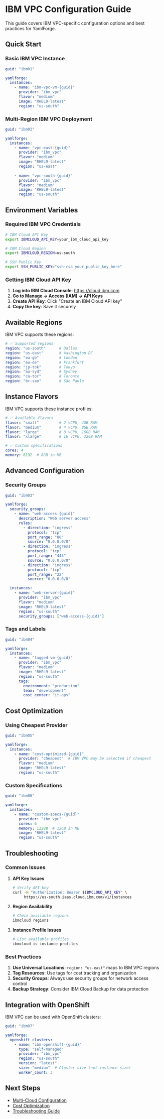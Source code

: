 # IBM VPC Configuration Guide

This guide covers IBM VPC-specific configuration options and best practices for YamlForge.

## Quick Start

### Basic IBM VPC Instance

```yaml
guid: "ibm01"

yamlforge:
  instances:
    - name: "ibm-vpc-vm-{guid}"
      provider: "ibm_vpc"
      flavor: "medium"
      image: "RHEL9-latest"
      region: "us-south"
```

### Multi-Region IBM VPC Deployment

```yaml
guid: "ibm02"

yamlforge:
  instances:
    - name: "vpc-east-{guid}"
      provider: "ibm_vpc"
      flavor: "medium"
      image: "RHEL9-latest"
      region: "us-east"
      
    - name: "vpc-south-{guid}"
      provider: "ibm_vpc"
      flavor: "medium"
      image: "RHEL9-latest"
      region: "us-south"
```

## Environment Variables

### Required IBM VPC Credentials

```bash
# IBM Cloud API Key
export IBMCLOUD_API_KEY=your_ibm_cloud_api_key

# IBM Cloud Region
export IBMCLOUD_REGION=us-south

# SSH Public Key
export SSH_PUBLIC_KEY="ssh-rsa your_public_key_here"
```

### Getting IBM Cloud API Key

1. **Log into IBM Cloud Console**: https://cloud.ibm.com
2. **Go to Manage → Access (IAM) → API Keys**
3. **Create API Key**: Click "Create an IBM Cloud API key"
4. **Copy the key**: Save it securely

## Available Regions

IBM VPC supports these regions:

```yaml
# ✅ Supported regions
region: "us-south"      # Dallas
region: "us-east"       # Washington DC
region: "eu-gb"         # London
region: "eu-de"         # Frankfurt
region: "jp-tok"        # Tokyo
region: "au-syd"        # Sydney
region: "ca-tor"        # Toronto
region: "br-sao"        # São Paulo
```

## Instance Flavors

IBM VPC supports these instance profiles:

```yaml
# ✅ Available flavors
flavor: "small"         # 2 vCPU, 4GB RAM
flavor: "medium"        # 4 vCPU, 8GB RAM
flavor: "large"         # 8 vCPU, 16GB RAM
flavor: "xlarge"        # 16 vCPU, 32GB RAM

# ✅ Custom specifications
cores: 4
memory: 8192  # 8GB in MB
```

## Advanced Configuration

### Security Groups

```yaml
guid: "ibm03"

yamlforge:
  security_groups:
    - name: "web-access-{guid}"
      description: "Web server access"
      rules:
        - direction: "ingress"
          protocol: "tcp"
          port_range: "80"
          source: "0.0.0.0/0"
        - direction: "ingress"
          protocol: "tcp"
          port_range: "443"
          source: "0.0.0.0/0"
        - direction: "ingress"
          protocol: "tcp"
          port_range: "22"
          source: "0.0.0.0/0"

  instances:
    - name: "web-server-{guid}"
      provider: "ibm_vpc"
      flavor: "medium"
      image: "RHEL9-latest"
      region: "us-south"
      security_groups: ["web-access-{guid}"]
```

### Tags and Labels

```yaml
guid: "ibm04"

yamlforge:
  instances:
    - name: "tagged-vm-{guid}"
      provider: "ibm_vpc"
      flavor: "medium"
      image: "RHEL9-latest"
      region: "us-south"
      tags:
        environment: "production"
        team: "development"
        cost_center: "it-ops"
```

## Cost Optimization

### Using Cheapest Provider

```yaml
guid: "ibm05"

yamlforge:
  instances:
    - name: "cost-optimized-{guid}"
      provider: "cheapest"  # IBM VPC may be selected if cheapest
      flavor: "medium"
      image: "RHEL9-latest"
      region: "us-south"
```

### Custom Specifications

```yaml
guid: "ibm06"

yamlforge:
  instances:
    - name: "custom-specs-{guid}"
      provider: "ibm_vpc"
      cores: 6
      memory: 12288  # 12GB in MB
      image: "RHEL9-latest"
      region: "us-south"
```

## Troubleshooting

### Common Issues

1. **API Key Issues**
   ```bash
   # Verify API key
   curl -H "Authorization: Bearer $IBMCLOUD_API_KEY" \
        https://us-south.iaas.cloud.ibm.com/v1/instances
   ```

2. **Region Availability**
   ```bash
   # Check available regions
   ibmcloud regions
   ```

3. **Instance Profile Issues**
   ```bash
   # List available profiles
   ibmcloud is instance-profiles
   ```

### Best Practices

1. **Use Universal Locations**: `region: "us-east"` maps to IBM VPC regions
2. **Tag Resources**: Use tags for cost tracking and organization
3. **Security Groups**: Always use security groups for network access control
4. **Backup Strategy**: Consider IBM Cloud Backup for data protection

## Integration with OpenShift

IBM VPC can be used with OpenShift clusters:

```yaml
guid: "ibm07"

yamlforge:
  openshift_clusters:
    - name: "ibm-openshift-{guid}"
      type: "self-managed"
      provider: "ibm_vpc"
      region: "us-south"
      version: "latest"
      size: "medium"  # Cluster size (not instance size)
      worker_count: 3
```

## Next Steps

- [Multi-Cloud Configuration](multi-cloud.md)
- [Cost Optimization](features/cost-optimization.md)
- [Troubleshooting Guide](troubleshooting.md) 

